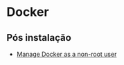 # Docker

## Pós instalação

- [Manage Docker as a non-root user](https://docs.docker.com/install/linux/linux-postinstall/#manage-docker-as-a-non-root-user)
